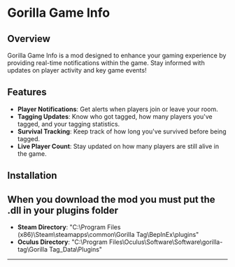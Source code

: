 # Gorilla Game Info

## Overview
Gorilla Game Info is a mod designed to enhance your gaming experience by providing real-time notifications within the game. Stay informed with updates on player activity and key game events!

## Features
- **Player Notifications**: Get alerts when players join or leave your room.
- **Tagging Updates**: Know who got tagged, how many players you've tagged, and your tagging statistics.
- **Survival Tracking**: Keep track of how long you've survived before being tagged.
- **Live Player Count**: Stay updated on how many players are still alive in the game.

## Installation
When you download the mod you must put the .dll in your plugins folder
---
- **Steam Directory**: "C:\Program Files (x86)\Steam\steamapps\common\Gorilla Tag\BepInEx\plugins"
- **Oculus Directory**: "C:\Program Files\Oculus\Software\Software\gorilla-tag\Gorilla Tag_Data\Plugins"

---
